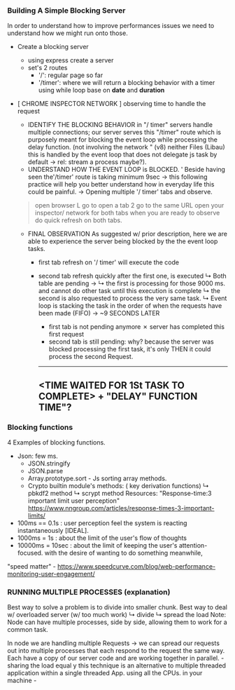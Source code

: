 ### Building A Simple Blocking Server
In order to understand how to improve performances issues
 we need to understand how we might run onto those.

- Create a blocking server
	- using express create a server
	- set's 2 routes
		- '/': regular page so far
		- '/timer': where we will return a blocking behavior with a timer using while loop base on **date** and **duration**
- [ CHROME INSPECTOR NETWORK ] observing time to handle the request
	- IDENTIFY THE BLOCKING BEHAVIOR in "/ timer"
	servers handle multiple connections; our server serves
	this "/timer" route which is purposely meant for
	blocking the event loop while processing the delay
	function.
	(not involving the network " (v8) neither Files (Libau)
	this is handled by the event loop that does not
	delegate js task by default → rel: stream
	a process maybe?).
	- UNDERSTAND HOW THE EVENT LOOP is BLOCKED. '
	Beside having seen the'/timer' route is taking
	minimum 9sec → this following practice will
	help you better understand how in everyday life
	this could be painful.
	→ Opening multiple '/ timer' tabs and observe.
	> open browser L go to
	> open a tab 2 go to the same URL
	> open your inspector/ network for both tabs
	> when you are ready to observe do quick
	refresh on both tabs.

	- FINAL OBSERVATION
	As suggested w/ prior description, here we are able
	to experience the server being blocked by the
	the event loop tasks.
		- first tab refresh on '/ timer' will execute the code
		- second tab refresh quickly after the first one, is
			executed
			↳ Both table are pending →
			↳ the first is processing for those 9000 ms.
			and cannot do other task until this
			execution is complete
			↳ the second is also requested to process
			the very same task.
			↳ Event loop is stacking the task in the
			order of when the requests have been
			made (FIFO)
		→ ~9 SECONDS LATER
			- first tab is not pending anymore ✗ server
			has completed this first request
			- second tab is still pending: why? because
			the server was blocked processing the first
			task, it's only THEN it could process the
			second Request.

			---------------------------------------
			<TIME WAITED FOR 1St TASK TO COMPLETE>
							   +
					"DELAY" FUNCTION TIME"?
			---------------------------------------


### Blocking functions
4 Examples of blocking functions.
- Json: few ms.
	- JSON.stringify
	- JSON.parse
	- Array.prototype.sort - Js sorting array methods.
	- Crypto builtin module's methods: ( key derivation functions)
	↳ pbkdf2 method
	↳ scrypt method
Resources: "Response-time:3 important limit user perception"
https://www.nngroup.com/articles/response-times-3-important-limits/
- 100ms == 0.1s	: user perception feel the system is reacting
instantaneously [IDEAL].
- 1000ms = 1s : about the limit of the user's flow
of thoughts
- 10000ms = 10sec : about the limit of keeping the user's
attention-focused. with the desire of wanting to do something meanwhile,

"speed matter" - https://www.speedcurve.com/blog/web-performance-monitoring-user-engagement/

### RUNNING MULTIPLE PROCESSES (explanation)
Best way to solve a problem is to divide into smaller
chunk.
Best way to deal w/ overloaded server (w/ too much work)
↳ divide ↳ spread the load
Note: Node can have multiple processes, side by side,
allowing them to work for a common task.

In node we are handling multiple Requests →
we can spread our requests out into multiple
processes that each respond to the request the same
way.
Each have a copy of our server code and are
working together in parallel. - sharing the load equal y
this technique is an alternative to multiple threaded
application within a single threaded App. using all
the CPUs. in your machine -